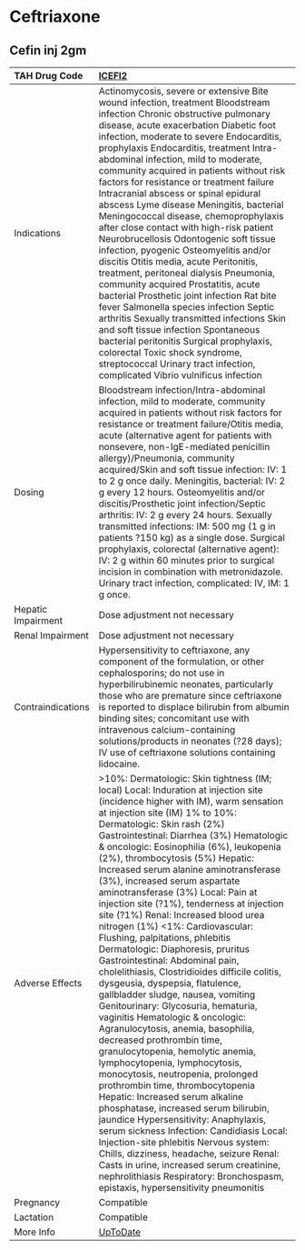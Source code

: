 # Ceftriaxone

## Cefin inj 2gm

| TAH Drug Code      | [ICEFI2](https://www.tahsda.org.tw/drugs/hissearch.php?drug_code=ICEFI2)                                                                                                                                                                                                                                                                                                                                                                                                                                                                                                                                                                                                                                                                                                                                                                                                                                                                                                                                                                                                                                                                                                                                                                                                                                                                                                                                                                                              |
|:-------------------|:----------------------------------------------------------------------------------------------------------------------------------------------------------------------------------------------------------------------------------------------------------------------------------------------------------------------------------------------------------------------------------------------------------------------------------------------------------------------------------------------------------------------------------------------------------------------------------------------------------------------------------------------------------------------------------------------------------------------------------------------------------------------------------------------------------------------------------------------------------------------------------------------------------------------------------------------------------------------------------------------------------------------------------------------------------------------------------------------------------------------------------------------------------------------------------------------------------------------------------------------------------------------------------------------------------------------------------------------------------------------------------------------------------------------------------------------------------------------|
| Indications        | Actinomycosis, severe or extensive Bite wound infection, treatment Bloodstream infection Chronic obstructive pulmonary disease, acute exacerbation Diabetic foot infection, moderate to severe Endocarditis, prophylaxis Endocarditis, treatment Intra-abdominal infection, mild to moderate, community acquired in patients without risk factors for resistance or treatment failure Intracranial abscess or spinal epidural abscess Lyme disease Meningitis, bacterial Meningococcal disease, chemoprophylaxis after close contact with high-risk patient Neurobrucellosis Odontogenic soft tissue infection, pyogenic Osteomyelitis and/or discitis Otitis media, acute Peritonitis, treatment, peritoneal dialysis Pneumonia, community acquired Prostatitis, acute bacterial Prosthetic joint infection Rat bite fever Salmonella species infection Septic arthritis Sexually transmitted infections Skin and soft tissue infection Spontaneous bacterial peritonitis Surgical prophylaxis, colorectal Toxic shock syndrome, streptococcal Urinary tract infection, complicated Vibrio vulnificus infection                                                                                                                                                                                                                                                                                                                                                      |
| Dosing             | Bloodstream infection/Intra-abdominal infection, mild to moderate, community acquired in patients without risk factors for resistance or treatment failure/Otitis media, acute (alternative agent for patients with nonsevere, non-IgE-mediated penicillin allergy)/Pneumonia, community acquired/Skin and soft tissue infection: IV: 1 to 2 g once daily. Meningitis, bacterial: IV: 2 g every 12 hours. Osteomyelitis and/or discitis/Prosthetic joint infection/Septic arthritis: IV: 2 g every 24 hours. Sexually transmitted infections: IM: 500 mg (1 g in patients ?150 kg) as a single dose. Surgical prophylaxis, colorectal (alternative agent): IV: 2 g within 60 minutes prior to surgical incision in combination with metronidazole. Urinary tract infection, complicated: IV, IM: 1 g once.                                                                                                                                                                                                                                                                                                                                                                                                                                                                                                                                                                                                                                                            |
| Hepatic Impairment | Dose adjustment not necessary                                                                                                                                                                                                                                                                                                                                                                                                                                                                                                                                                                                                                                                                                                                                                                                                                                                                                                                                                                                                                                                                                                                                                                                                                                                                                                                                                                                                                                         |
| Renal Impairment   | Dose adjustment not necessary                                                                                                                                                                                                                                                                                                                                                                                                                                                                                                                                                                                                                                                                                                                                                                                                                                                                                                                                                                                                                                                                                                                                                                                                                                                                                                                                                                                                                                         |
| Contraindications  | Hypersensitivity to ceftriaxone, any component of the formulation, or other cephalosporins; do not use in hyperbilirubinemic neonates, particularly those who are premature since ceftriaxone is reported to displace bilirubin from albumin binding sites; concomitant use with intravenous calcium-containing solutions/products in neonates (?28 days); IV use of ceftriaxone solutions containing lidocaine.                                                                                                                                                                                                                                                                                                                                                                                                                                                                                                                                                                                                                                                                                                                                                                                                                                                                                                                                                                                                                                                      |
| Adverse Effects    | >10%: Dermatologic: Skin tightness (IM; local) Local: Induration at injection site (incidence higher with IM), warm sensation at injection site (IM) 1% to 10%: Dermatologic: Skin rash (2%) Gastrointestinal: Diarrhea (3%) Hematologic & oncologic: Eosinophilia (6%), leukopenia (2%), thrombocytosis (5%) Hepatic: Increased serum alanine aminotransferase (3%), increased serum aspartate aminotransferase (3%) Local: Pain at injection site (?1%), tenderness at injection site (?1%) Renal: Increased blood urea nitrogen (1%) <1%: Cardiovascular: Flushing, palpitations, phlebitis Dermatologic: Diaphoresis, pruritus Gastrointestinal: Abdominal pain, cholelithiasis, Clostridioides difficile colitis, dysgeusia, dyspepsia, flatulence, gallbladder sludge, nausea, vomiting Genitourinary: Glycosuria, hematuria, vaginitis Hematologic & oncologic: Agranulocytosis, anemia, basophilia, decreased prothrombin time, granulocytopenia, hemolytic anemia, lymphocytopenia, lymphocytosis, monocytosis, neutropenia, prolonged prothrombin time, thrombocytopenia Hepatic: Increased serum alkaline phosphatase, increased serum bilirubin, jaundice Hypersensitivity: Anaphylaxis, serum sickness Infection: Candidiasis Local: Injection-site phlebitis Nervous system: Chills, dizziness, headache, seizure Renal: Casts in urine, increased serum creatinine, nephrolithiasis Respiratory: Bronchospasm, epistaxis, hypersensitivity pneumonitis |
| Pregnancy          | Compatible                                                                                                                                                                                                                                                                                                                                                                                                                                                                                                                                                                                                                                                                                                                                                                                                                                                                                                                                                                                                                                                                                                                                                                                                                                                                                                                                                                                                                                                            |
| Lactation          | Compatible                                                                                                                                                                                                                                                                                                                                                                                                                                                                                                                                                                                                                                                                                                                                                                                                                                                                                                                                                                                                                                                                                                                                                                                                                                                                                                                                                                                                                                                            |
| More Info          | [UpToDate](https://www.uptodate.com/contents/ceftriaxone-drug-information)                                                                                                                                                                                                                                                                                                                                                                                                                                                                                                                                                                                                                                                                                                                                                                                                                                                                                                                                                                                                                                                                                                                                                                                                                                                                                                                                                                                            |

